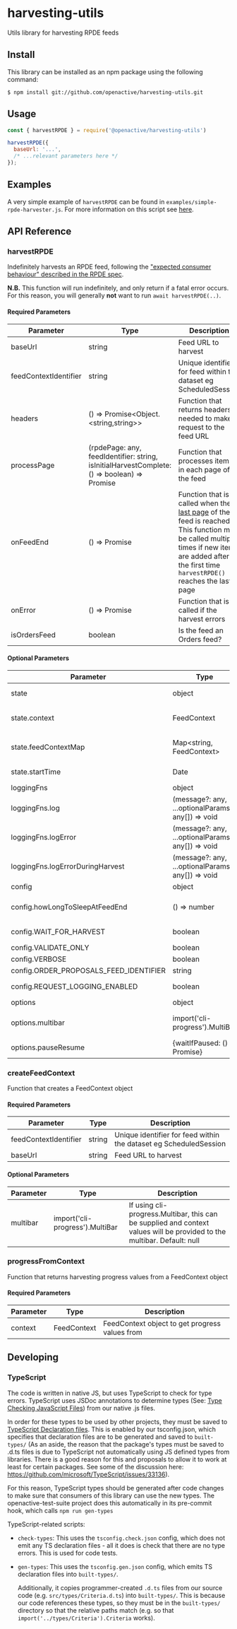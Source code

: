 # harvesting-utils
Utils library for harvesting RPDE feeds

## Install
This library can be installed as an npm package using the following command:

```
$ npm install git://github.com/openactive/harvesting-utils.git
```

## Usage

```js
const { harvestRPDE } = require('@openactive/harvesting-utils')

harvestRPDE({
  baseUrl: '...',
  /* ...relevant parameters here */
});
```

## Examples
A very simple example of `harvestRPDE` can be found in `examples/simple-rpde-harvester.js`. For more information on this script see [here](./examples/README.md).

## API Reference
### harvestRPDE

Indefinitely harvests an RPDE feed, following the ["expected consumer behaviour" described in the RPDE spec](https://openactive.io/realtime-paged-data-exchange/#expected-consumer-behaviour).

**N.B.** This function will run indefinitely, and only return if a fatal error occurs. For this reason, you will generally **not** want to run `await harvestRPDE(..)`.

#### Required Parameters
| Parameter | Type | Description |
| --------- | ---- | ----------- |
| baseUrl | string | Feed URL to harvest |
| feedContextIdentifier | string | Unique identifier for feed within the dataset eg ScheduledSession |
| headers | () => Promise<Object.<string,string>> | Function that returns headers needed to make a request to the feed URL |
| processPage | (rpdePage: any, feedIdentifier: string, isInitialHarvestComplete: () => boolean) => Promise<void> | Function that processes items in each page of the feed | 
| onFeedEnd | () => Promise<void> | Function that is called when the [last page](https://openactive.io/realtime-paged-data-exchange/#last-page-definition) of the feed is reached. This function may be called multiple times if new items are added after the first time `harvestRPDE()` reaches the last page |
| onError | () => Promise<void> | Function that is called if the harvest errors |
| isOrdersFeed | boolean | Is the feed an Orders feed? |

#### Optional Parameters
| Parameter | Type | Description |
| --------- | ---- | ----------- |
| state | object | Existing state can be passed in and manipulated within harvestRPDE() |
| state.context | FeedContext | Context about the feed. Default: new FeedContext(feedContextIdentifier,baseUrl, multibar) |
| state.feedContextMap | Map<string, FeedContext> | Map containing FeedContexts about this and other feeds within the dataset. Default: new Map() |
| state.startTime | Date | Start time of the harvest. Default: new Date()  |
| loggingFns | object | Logging functions for different cases |
| loggingFns.log | (message?: any, ...optionalParams: any[]) => void | Normal logging. Default: console.log  |
| loggingFns.logError | (message?: any, ...optionalParams: any[]) => void | Error logging. Default: console.error |
| loggingFns.logErrorDuringHarvest | (message?: any, ...optionalParams: any[]) => void | Error logging during the harvest Default: console.error |
| config| object | Configuration options |
| config.howLongToSleepAtFeedEnd | () => number | How long to wait, in milliseconds, before re-polling a feed after fetching the last page ([RPDE spec](https://openactive.io/realtime-paged-data-exchange/#polling-for-near-real-time-updates)). Default: `() => 500` |
| config.WAIT_FOR_HARVEST | boolean | Whether to wait for harvest to complete and run onFeedEnd() function. Default: true |
| config.VALIDATE_ONLY | boolean | TODO. Default: false |
| config.VERBOSE | boolean | Verbose logging. Default: false |
| config.ORDER_PROPOSALS_FEED_IDENTIFIER | string | TODO. Default: null |
| config.REQUEST_LOGGING_ENABLED | boolean | Extra logging around the request. Default: false  |
| options | object | Optional features |
| options.multibar | import('cli-progress').MultiBar | If using cli-progress.Multibar, this can be supplied and harvesting updates will be provided to the multibar. Default: null |
| options.pauseResume | {waitIfPaused: () => Promise<void>} | Function, if implemented, that can be used to pause harvesting. Default: null |

### createFeedContext
Function that creates a FeedContext object

#### Required Parameters
| Parameter | Type | Description |
| --------- | ---- | ----------- |
| feedContextIdentifier | string | Unique identifier for feed within the dataset eg ScheduledSession |
| baseUrl | string | Feed URL to harvest |

#### Optional Parameters
| Parameter | Type | Description |
| --------- | ---- | ----------- |
| multibar | import('cli-progress').MultiBar | If using cli-progress.Multibar, this can be supplied and context values will be provided to the multibar. Default: null |

### progressFromContext
Function that returns harvesting progress values from a FeedContext object

#### Required Parameters
| Parameter | Type | Description |
| --------- | ---- | ----------- |
| context | FeedContext | FeedContext object to get progress values from |


## Developing
### TypeScript

The code is written in native JS, but uses TypeScript to check for type errors. TypeScript uses JSDoc annotations to determine types (See: [Type Checking JavaScript Files](https://www.typescriptlang.org/docs/handbook/type-checking-javascript-files.html)) from our native .js files.

In order for these types to be used by other projects, they must be saved to [TypeScript Declaration files](https://www.typescriptlang.org/docs/handbook/declaration-files/introduction.html). This is enabled by our tsconfig.json, which specifies that declaration files are to be generated and saved to `built-types/` (As an aside, the reason that the package's types must be saved to .d.ts files is due to TypeScript not automatically using JS defined types from libraries. There is a good reason for this and proposals to allow it to work at least for certain packages. See some of the discussion here: https://github.com/microsoft/TypeScript/issues/33136).

For this reason, TypeScript types should be generated after code changes to make sure that consumers of this library can use the new types. The openactive-test-suite project does this automatically in its pre-commit hook, which calls `npm run gen-types`

TypeScript-related scripts:

- `check-types`: This uses the `tsconfig.check.json` config, which does not emit any TS declaration files - all it does is check that there are no type errors. This is used for code tests.
- `gen-types`: This uses the `tsconfig.gen.json` config, which emits TS declaration files into `built-types/`.

  Additionally, it copies programmer-created `.d.ts` files from our source code (e.g. `src/types/Criteria.d.ts`) into `built-types/`. This is because our code references these types, so they must be in the `built-types/` directory so that the relative paths match (e.g. so that `import('../types/Criteria').Criteria` works).
